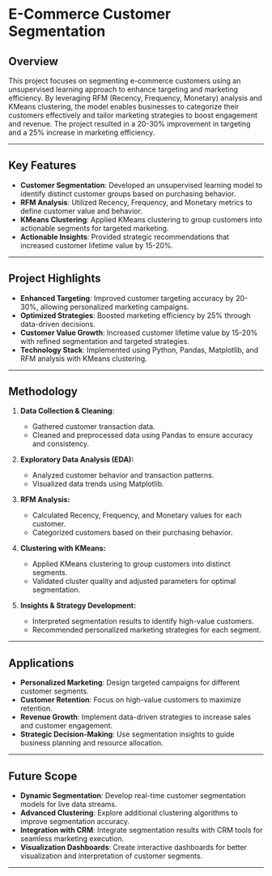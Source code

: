 
# E-Commerce Customer Segmentation

## Overview
This project focuses on segmenting e-commerce customers using an unsupervised learning approach to enhance targeting and marketing efficiency. By leveraging RFM (Recency, Frequency, Monetary) analysis and KMeans clustering, the model enables businesses to categorize their customers effectively and tailor marketing strategies to boost engagement and revenue. The project resulted in a 20-30% improvement in targeting and a 25% increase in marketing efficiency.

---

## Key Features

- **Customer Segmentation**: Developed an unsupervised learning model to identify distinct customer groups based on purchasing behavior.
- **RFM Analysis**: Utilized Recency, Frequency, and Monetary metrics to define customer value and behavior.
- **KMeans Clustering**: Applied KMeans clustering to group customers into actionable segments for targeted marketing.
- **Actionable Insights**: Provided strategic recommendations that increased customer lifetime value by 15-20%.

---

## Project Highlights

- **Enhanced Targeting**: Improved customer targeting accuracy by 20-30%, allowing personalized marketing campaigns.
- **Optimized Strategies**: Boosted marketing efficiency by 25% through data-driven decisions.
- **Customer Value Growth**: Increased customer lifetime value by 15-20% with refined segmentation and targeted strategies.
- **Technology Stack**: Implemented using Python, Pandas, Matplotlib, and RFM analysis with KMeans clustering.

---

## Methodology

1. **Data Collection & Cleaning**:
   - Gathered customer transaction data.
   - Cleaned and preprocessed data using Pandas to ensure accuracy and consistency.

2. **Exploratory Data Analysis (EDA):**
   - Analyzed customer behavior and transaction patterns.
   - Visualized data trends using Matplotlib.

3. **RFM Analysis:**
   - Calculated Recency, Frequency, and Monetary values for each customer.
   - Categorized customers based on their purchasing behavior.

4. **Clustering with KMeans:**
   - Applied KMeans clustering to group customers into distinct segments.
   - Validated cluster quality and adjusted parameters for optimal segmentation.

5. **Insights & Strategy Development:**
   - Interpreted segmentation results to identify high-value customers.
   - Recommended personalized marketing strategies for each segment.

---

## Applications

- **Personalized Marketing**: Design targeted campaigns for different customer segments.
- **Customer Retention**: Focus on high-value customers to maximize retention.
- **Revenue Growth**: Implement data-driven strategies to increase sales and customer engagement.
- **Strategic Decision-Making**: Use segmentation insights to guide business planning and resource allocation.

---

## Future Scope

- **Dynamic Segmentation**: Develop real-time customer segmentation models for live data streams.
- **Advanced Clustering**: Explore additional clustering algorithms to improve segmentation accuracy.
- **Integration with CRM**: Integrate segmentation results with CRM tools for seamless marketing execution.
- **Visualization Dashboards**: Create interactive dashboards for better visualization and interpretation of customer segments.

---



